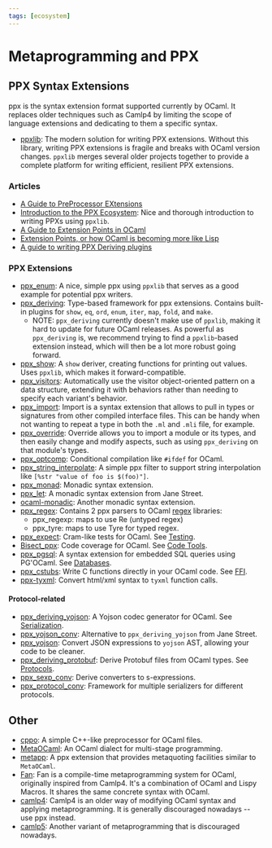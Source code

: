 ```yaml
---
tags: [ecosystem]
---
```


# Metaprogramming and PPX

## PPX Syntax Extensions

ppx is the syntax extension format supported currently by OCaml. It replaces older techniques such as Camlp4 by limiting the scope of language extensions and dedicating to them a specific syntax.

* [ppxlib](https://github.com/ocaml-ppx/ppxlib): The modern solution for writing PPX extensions. Without this library, writing PPX
extensions is fragile and breaks with OCaml version changes. `ppxlib` merges several older projects together to provide a complete
platform for writing efficient, resilient PPX extensions.

### Articles

* [A Guide to PreProcessor EXtensions](ppx.md)
* [Introduction to the PPX Ecosystem](https://tarides.com/blog/2019-05-09-an-introduction-to-ocaml-ppx-ecosystem.html):
Nice and thorough introduction to writing PPXs using `ppxlib`.
* [A Guide to Extension Points in OCaml](http://whitequark.org/blog/2014/04/16/a-guide-to-extension-points-in-ocaml/)
* [Extension Points, or how OCaml is becoming more like Lisp](https://blogs.janestreet.com/extension-points-or-how-ocaml-is-becoming-more-like-lisp)
* [A guide to writing PPX Deriving plugins](http://rgrinberg.com/posts/deriving-slowly/)

### PPX Extensions

* [ppx_enum](https://github.com/cryptosense/ppx_enum):
A nice, simple ppx using `ppxlib` that serves as a good example for potential ppx writers.
* [ppx_deriving](https://github.com/ocaml-ppx/ppx_deriving):
Type-based framework for ppx extensions.
Contains built-in plugins for `show`, `eq`, `ord`, `enum`, `iter`, `map`, `fold`, and `make`.
  * NOTE: `ppx_deriving` currently doesn't make use of `ppxlib`, making it hard to update for future
      OCaml releases.
      As powerful as `ppx_deriving` is, we recommend trying to find a `ppxlib`-based extension instead,
      which will then be a lot more robust going forward.
* [ppx_show](https://gitlab.inria.fr/tmartine/ppx_show/):
A `show` deriver, creating functions for printing out values.
Uses `ppxlib`, which makes it forward-compatible.
* [ppx_visitors](https://gitlab.inria.fr/fpottier/visitors):
Automatically use the visitor object-oriented pattern on a data structure,
extending it with behaviors rather than needing to specify each variant's behavior.
* [ppx_import](https://github.com/whitequark/ppx_import):
Import is a syntax extension that allows to pull in types or signatures from other compiled interface files.
This can be handy when not wanting to repeat a type in both the `.ml` and `.mli` file, for example.
* [ppx_override](https://gitlab.inria.fr/tmartine/override):
Override allows you to import a module or its types, and then easily change and modify aspects, such as
using `ppx_deriving` on that module's types.
* [ppx_optcomp](https://github.com/janestreet/ppx_optcomp):
Conditional compilation like `#ifdef` for OCaml.
* [ppx_string_interpolate](https://github.com/sheijk/ppx_string_interpolate):
A simple ppx filter to support string interpolation like `[%str "value of foo is $(foo)"]`.
* [ppx_monad](https://github.com/rizo/ppx_monad):
Monadic syntax extension.
* [ppx_let](https://github.com/janestreet/ppx_let):
A monadic syntax extension from Jane Street.
* [ocaml-monadic](https://github.com/zepalmer/ocaml-monadic):
Another monadic syntax extension.
* [ppx_regex](https://github.com/paurkedal/ppx_regexp):
Contains 2 ppx parsers to OCaml [regex](regular_expressions.md) libraries:
  * ppx_regexp: maps to use Re (untyped regex)
  * ppx_tyre: maps to use Tyre for typed regex.
* [ppx_expect](https://github.com/janestreet/ppx_expect):
Cram-like tests for OCaml. See [Testing](testing.md).
* [Bisect_ppx](https://github.com/aantron/bisect_ppx):
Code coverage for OCaml. See [Code Tools](code_tools.md).
* [ppx_pgsql](https://github.com/tizoc/ppx_pgsql):
A syntax extension for embedded SQL queries using PG'OCaml. See [Databases](databases.md).
* [ppx_cstubs](https://github.com/fdopen/ppx_cstubs):
Write C functions directly in your OCaml code. See [FFI](ffi.md).
* [ppx-tyxml](https://ocsigen.org/tyxml/4.3.0/manual/ppx):
Convert html/xml syntax to `tyxml` function calls.

#### Protocol-related

* [ppx_deriving_yojson](https://github.com/whitequark/ppx_deriving_yojson):
A Yojson codec generator for OCaml. See [Serialization](file_formats.md#Serialization).
* [ppx_yojson_conv](https://github.com/janestreet/ppx_yojson_conv):
Alternative to `ppx_deriving_yojson` from Jane Street.
* [ppx_yojson](https://github.com/NathanReb/ppx_yojson):
Convert JSON expressions to `yojson` AST, allowing your code to be cleaner.
* [ppx_deriving_protobuf](https://github.com/ocaml-ppx/ppx_deriving_protobuf):
Derive Protobuf files from OCaml types. See [Protocols](protocols.md).
* [ppx_sexp_conv](https://github.com/janestreet/ppx_sexp_conv):
Derive converters to s-expressions.
* [ppx_protocol_conv](https://github.com/andersfugmann/ppx_protocol_conv):
Framework for multiple serializers for different protocols.

## Other

* [cppo](https://github.com/ocaml-community/cppo):
A simple C++-like preprocessor for OCaml files.
* [MetaOCaml](http://okmij.org/ftp/ML/MetaOCaml.html):
An OCaml dialect for multi-stage programming.
* [metapp](https://github.com/thierry-martinez/metapp):
A ppx extension that provides metaquoting facilities similar to `MetaOCaml`.
* [Fan](http://thinkinginmeta.com/Fan):
Fan is a compile-time metaprogramming system for OCaml, originally inspired from Camlp4.
It's a combination of OCaml and Lispy Macros.
It shares the same concrete syntax with OCaml.
* [camlp4](http://caml.inria.fr/pub/docs/manual-camlp4/manual002.html):
Camlp4 is an older way of modifying OCaml syntax and applying metaprogramming.
It is generally discouraged nowadays -- use ppx instead.
* [camlp5](http://camlp5.gforge.inria.fr/):
Another variant of metaprogramming that is discouraged nowadays.
